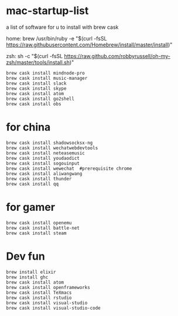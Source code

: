 # mac-startup-list
a list of software for u to install with brew cask

home: brew /usr/bin/ruby -e "$(curl -fsSL https://raw.githubusercontent.com/Homebrew/install/master/install)"

zsh: sh -c "$(curl -fsSL https://raw.github.com/robbyrussell/oh-my-zsh/master/tools/install.sh)"

```
brew cask install mindnode-pro
brew cask install music-manager
brew cask install slack
brew cask install skype
brew cask install atom
brew cask install go2shell
brew cask install obs

```






# for china
```
brew cask install shadowsocksx-ng
brew cask install wechatwebdevtools
brew cask install neteasemusic
brew cask install youdaodict
brew cask install sogouinput
brew cask install wewechat  #prerequisite chrome
brew cask install aliwangwang
brew cask install thunder
brew cask install qq

```


# for gamer
```
brew cask install openemu
brew cask install battle-net
brew cask install steam

```

# Dev fun
```
brew install elixir
brew install ghc
brew cask install atom
brew cask install openframeworks
brew cask install TeXmacs
brew cask install rstudio
brew cask install visual-studio
brew cask install visual-studio-code

```

